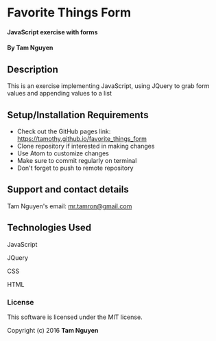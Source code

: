 # Favorite Things Form

#### JavaScript exercise with forms

#### By Tam Nguyen

## Description

This is an exercise implementing JavaScript, using JQuery to grab form values and appending values to a list

## Setup/Installation Requirements

* Check out the GitHub pages link: https://tamothy.github.io/favorite_things_form
* Clone repository if interested in making changes
* Use Atom to customize changes
* Make sure to commit regularly on terminal
* Don't forget to push to remote repository

## Support and contact details

Tam Nguyen's email: mr.tamron@gmail.com

## Technologies Used

JavaScript

JQuery

CSS

HTML

### License

This software is licensed under the MIT license.

Copyright (c) 2016 **Tam Nguyen**
